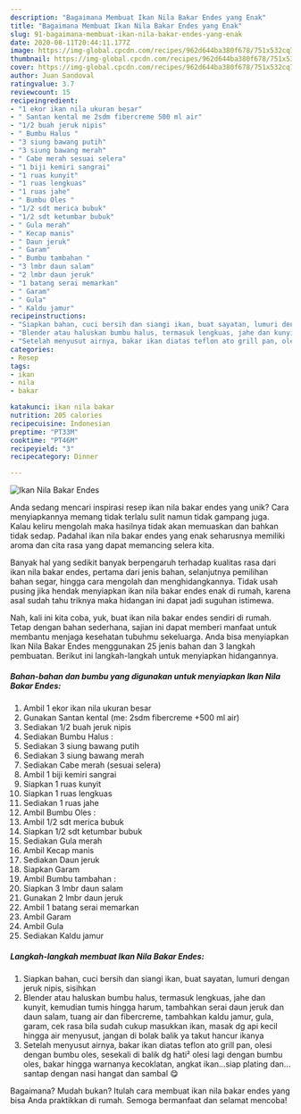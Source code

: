 ```yaml
---
description: "Bagaimana Membuat Ikan Nila Bakar Endes yang Enak"
title: "Bagaimana Membuat Ikan Nila Bakar Endes yang Enak"
slug: 91-bagaimana-membuat-ikan-nila-bakar-endes-yang-enak
date: 2020-08-11T20:44:11.177Z
image: https://img-global.cpcdn.com/recipes/962d644ba380f678/751x532cq70/ikan-nila-bakar-endes-foto-resep-utama.jpg
thumbnail: https://img-global.cpcdn.com/recipes/962d644ba380f678/751x532cq70/ikan-nila-bakar-endes-foto-resep-utama.jpg
cover: https://img-global.cpcdn.com/recipes/962d644ba380f678/751x532cq70/ikan-nila-bakar-endes-foto-resep-utama.jpg
author: Juan Sandoval
ratingvalue: 3.7
reviewcount: 15
recipeingredient:
- "1 ekor ikan nila ukuran besar"
- " Santan kental me 2sdm fibercreme 500 ml air"
- "1/2 buah jeruk nipis"
- " Bumbu Halus "
- "3 siung bawang putih"
- "3 siung bawang merah"
- " Cabe merah sesuai selera"
- "1 biji kemiri sangrai"
- "1 ruas kunyit"
- "1 ruas lengkuas"
- "1 ruas jahe"
- " Bumbu Oles "
- "1/2 sdt merica bubuk"
- "1/2 sdt ketumbar bubuk"
- " Gula merah"
- " Kecap manis"
- " Daun jeruk"
- " Garam"
- " Bumbu tambahan "
- "3 lmbr daun salam"
- "2 lmbr daun jeruk"
- "1 batang serai memarkan"
- " Garam"
- " Gula"
- " Kaldu jamur"
recipeinstructions:
- "Siapkan bahan, cuci bersih dan siangi ikan, buat sayatan, lumuri dengan jeruk nipis, sisihkan"
- "Blender atau haluskan bumbu halus, termasuk lengkuas, jahe dan kunyit, kemudian tumis hingga harum, tambahkan serai daun jeruk dan daun salam, tuang air dan fibercreme, tambahkan kaldu jamur, gula, garam, cek rasa bila sudah cukup masukkan ikan, masak dg api kecil hingga air menyusut, jangan di bolak balik ya takut hancur ikanya"
- "Setelah menyusut airnya, bakar ikan diatas teflon ato grill pan, olesi dengan bumbu oles, sesekali di balik dg hati² olesi lagi dengan bumbu oles, bakar hingga warnanya kecoklatan, angkat ikan...siap plating dan... santap dengan nasi hangat dan sambal 😋"
categories:
- Resep
tags:
- ikan
- nila
- bakar

katakunci: ikan nila bakar 
nutrition: 205 calories
recipecuisine: Indonesian
preptime: "PT33M"
cooktime: "PT46M"
recipeyield: "3"
recipecategory: Dinner

---
```



![Ikan Nila Bakar Endes](https://img-global.cpcdn.com/recipes/962d644ba380f678/751x532cq70/ikan-nila-bakar-endes-foto-resep-utama.jpg)

Anda sedang mencari inspirasi resep ikan nila bakar endes yang unik? Cara menyiapkannya memang tidak terlalu sulit namun tidak gampang juga. Kalau keliru mengolah maka hasilnya tidak akan memuaskan dan bahkan tidak sedap. Padahal ikan nila bakar endes yang enak seharusnya memiliki aroma dan cita rasa yang dapat memancing selera kita.

Banyak hal yang sedikit banyak berpengaruh terhadap kualitas rasa dari ikan nila bakar endes, pertama dari jenis bahan, selanjutnya pemilihan bahan segar, hingga cara mengolah dan menghidangkannya. Tidak usah pusing jika hendak menyiapkan ikan nila bakar endes enak di rumah, karena asal sudah tahu triknya maka hidangan ini dapat jadi suguhan istimewa.




Nah, kali ini kita coba, yuk, buat ikan nila bakar endes sendiri di rumah. Tetap dengan bahan sederhana, sajian ini dapat memberi manfaat untuk membantu menjaga kesehatan tubuhmu sekeluarga. Anda bisa menyiapkan Ikan Nila Bakar Endes menggunakan 25 jenis bahan dan 3 langkah pembuatan. Berikut ini langkah-langkah untuk menyiapkan hidangannya.

<!--inarticleads1-->

##### Bahan-bahan dan bumbu yang digunakan untuk menyiapkan Ikan Nila Bakar Endes:

1. Ambil 1 ekor ikan nila ukuran besar
1. Gunakan  Santan kental (me: 2sdm fibercreme +500 ml air)
1. Sediakan 1/2 buah jeruk nipis
1. Sediakan  Bumbu Halus :
1. Sediakan 3 siung bawang putih
1. Sediakan 3 siung bawang merah
1. Sediakan  Cabe merah (sesuai selera)
1. Ambil 1 biji kemiri sangrai
1. Siapkan 1 ruas kunyit
1. Siapkan 1 ruas lengkuas
1. Sediakan 1 ruas jahe
1. Ambil  Bumbu Oles :
1. Ambil 1/2 sdt merica bubuk
1. Siapkan 1/2 sdt ketumbar bubuk
1. Sediakan  Gula merah
1. Ambil  Kecap manis
1. Sediakan  Daun jeruk
1. Siapkan  Garam
1. Ambil  Bumbu tambahan :
1. Siapkan 3 lmbr daun salam
1. Gunakan 2 lmbr daun jeruk
1. Ambil 1 batang serai memarkan
1. Ambil  Garam
1. Ambil  Gula
1. Sediakan  Kaldu jamur




<!--inarticleads2-->

##### Langkah-langkah membuat Ikan Nila Bakar Endes:

1. Siapkan bahan, cuci bersih dan siangi ikan, buat sayatan, lumuri dengan jeruk nipis, sisihkan
1. Blender atau haluskan bumbu halus, termasuk lengkuas, jahe dan kunyit, kemudian tumis hingga harum, tambahkan serai daun jeruk dan daun salam, tuang air dan fibercreme, tambahkan kaldu jamur, gula, garam, cek rasa bila sudah cukup masukkan ikan, masak dg api kecil hingga air menyusut, jangan di bolak balik ya takut hancur ikanya
1. Setelah menyusut airnya, bakar ikan diatas teflon ato grill pan, olesi dengan bumbu oles, sesekali di balik dg hati² olesi lagi dengan bumbu oles, bakar hingga warnanya kecoklatan, angkat ikan...siap plating dan... santap dengan nasi hangat dan sambal 😋




Bagaimana? Mudah bukan? Itulah cara membuat ikan nila bakar endes yang bisa Anda praktikkan di rumah. Semoga bermanfaat dan selamat mencoba!
